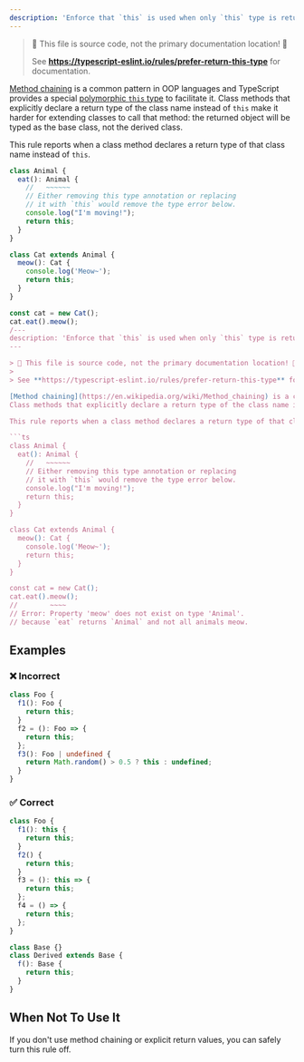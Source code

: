 ```yaml
---
description: 'Enforce that `this` is used when only `this` type is returned.'
---
```


> 🛑 This file is source code, not the primary documentation location! 🛑
>
> See **https://typescript-eslint.io/rules/prefer-return-this-type** for documentation.

[Method chaining](https://en.wikipedia.org/wiki/Method_chaining) is a common pattern in OOP languages and TypeScript provides a special [polymorphic `this` type](https://www.typescriptlang.org/docs/handbook/2/classes.html#this-types) to facilitate it.
Class methods that explicitly declare a return type of the class name instead of `this` make it harder for extending classes to call that method: the returned object will be typed as the base class, not the derived class.

This rule reports when a class method declares a return type of that class name instead of `this`.

```ts
class Animal {
  eat(): Animal {
    //   ~~~~~~
    // Either removing this type annotation or replacing
    // it with `this` would remove the type error below.
    console.log("I'm moving!");
    return this;
  }
}

class Cat extends Animal {
  meow(): Cat {
    console.log('Meow~');
    return this;
  }
}

const cat = new Cat();
cat.eat().meow();
/---
description: 'Enforce that `this` is used when only `this` type is returned.'
---

> 🛑 This file is source code, not the primary documentation location! 🛑
>
> See **https://typescript-eslint.io/rules/prefer-return-this-type** for documentation.

[Method chaining](https://en.wikipedia.org/wiki/Method_chaining) is a common pattern in OOP languages and TypeScript provides a special [polymorphic `this` type](https://www.typescriptlang.org/docs/handbook/2/classes.html#this-types) to facilitate it.
Class methods that explicitly declare a return type of the class name instead of `this` make it harder for extending classes to call that method: the returned object will be typed as the base class, not the derived class.

This rule reports when a class method declares a return type of that class name instead of `this`.

```ts
class Animal {
  eat(): Animal {
    //   ~~~~~~
    // Either removing this type annotation or replacing
    // it with `this` would remove the type error below.
    console.log("I'm moving!");
    return this;
  }
}

class Cat extends Animal {
  meow(): Cat {
    console.log('Meow~');
    return this;
  }
}

const cat = new Cat();
cat.eat().meow();
//        ~~~~
// Error: Property 'meow' does not exist on type 'Animal'.
// because `eat` returns `Animal` and not all animals meow.
```

## Examples

<!--tabs-->

### ❌ Incorrect

```ts
class Foo {
  f1(): Foo {
    return this;
  }
  f2 = (): Foo => {
    return this;
  };
  f3(): Foo | undefined {
    return Math.random() > 0.5 ? this : undefined;
  }
}
```

### ✅ Correct

```ts
class Foo {
  f1(): this {
    return this;
  }
  f2() {
    return this;
  }
  f3 = (): this => {
    return this;
  };
  f4 = () => {
    return this;
  };
}

class Base {}
class Derived extends Base {
  f(): Base {
    return this;
  }
}
```

## When Not To Use It

If you don't use method chaining or explicit return values, you can safely turn this rule off.
